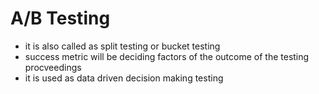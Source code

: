 # A/B Testing
  - it is also called as split testing or bucket testing
  - success metric will be deciding factors of the outcome of the testing procveedings
  - it is used as data driven decision making testing